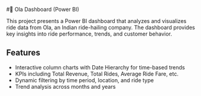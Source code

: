 #🚗 Ola Dashboard (Power BI)

This project presents a Power BI dashboard that analyzes and visualizes ride data from Ola, an Indian ride-hailing company. The dashboard provides key insights into ride performance, trends, and customer behavior.

## Features

- Interactive column charts with Date Hierarchy for time-based trends
- KPIs including Total Revenue, Total Rides, Average Ride Fare, etc.
- Dynamic filtering by time period, location, and ride type
- Trend analysis across months and years
